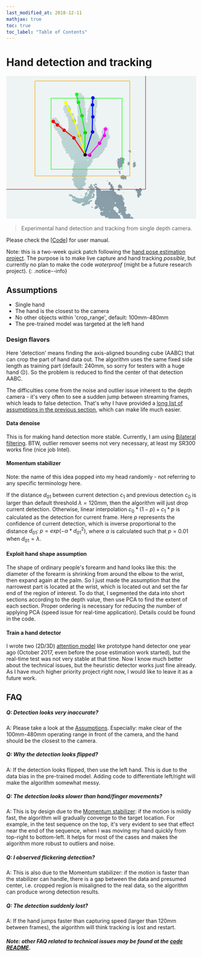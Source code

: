 ```yaml
---
last_modified_at: 2018-12-11
mathjax: true
toc: true
toc_label: "Table of Contents"
---
```


# Hand detection and tracking

<span style="display:block;text-align:center">![Test sequence.](test_seq.gif)</span>

> Experimental hand detection and tracking from single depth camera.

Please check the \[[Code](https://github.com/xkunwu/depth-hand/blob/master/code/camera/README.md)\] for user manual.

Note: this is a two-week quick patch following the [hand pose estimation project](https://xkunwu.github.io/research/18HandPose/18HandPose).
The purpose is to make live capture and hand tracking _possible_, but currently no plan to make the code _waterproof_ (might be a future research project).
{: .notice--info}

## Assumptions
-   Single hand
-   The hand is the closest to the camera
-   No other objects within 'crop_range', default: 100mm-480mm
-   The pre-trained model was targeted at the left hand

### Design flavors
Here 'detection' means finding the axis-aligned bounding cube (AABC) that can crop the part of hand data out.
The algorithm uses the same fixed side length as training part (default: 240mm, so sorry for testers with a huge hand :pensive:).
So the problem is reduced to find the center of that detection AABC.

The difficulties come from the noise and outlier issue inherent to the depth camera - it's very often to see a sudden jump between streaming frames, which leads to false detection.
That's why I have provided a [long list of assumptions in the previous section](#Assumptions), which can make life much easier.

#### Data denoise
This is for making hand detection more stable. Currently, I am using [Bilateral filtering](http://homepages.inf.ed.ac.uk/rbf/CVonline/LOCAL_COPIES/MANDUCHI1/Bilateral_Filtering.html).
BTW, outlier remover seems not very necessary, at least my SR300 works fine (nice job Intel).

#### Momentum stabilizer
Note: the name of this idea popped into my head randomly - not referring to any specific terminology here.

If the distance $d_{01}$ between current detection $c_1$ and previous detection $c_0$ is larger than default threshold $\lambda = 120mm$, then the algorithm will just drop current detection.
Otherwise, linear interpolation $c_0 * (1 - p) + c_1 * p$ is calculated as the detection for current frame.
Here $p$ represents the confidence of current detection, which is inverse proportional to the distance $d_{01}$: $p = exp(- \alpha * d_{01}^2)$, where $\alpha$ is calculated such that $p = 0.01$ when $d_{01} = \lambda$.

#### Exploit hand shape assumption
The shape of ordinary people's forearm and hand looks like this: the diameter of the forearm is shrinking from around the elbow to the wrist, then expand again at the palm.
So I just made the assumption that the narrowest part is located at the wrist, which is located out and set the far end of the region of interest.
To do that, I segmented the data into short sections according to the depth value, then use PCA to find the extent of each section.
Proper ordering is necessary for reducing the number of applying PCA (speed issue for real-time application).
Details could be found in the code.

#### Train a hand detector
I wrote two (2D/3D) [attention model](https://arxiv.org/abs/1506.01497) like prototype hand detector one year ago (October 2017, even before the pose estimation work started), but the real-time test was not very stable at that time.
Now I know much better about the technical issues, but the heuristic detector works just fine already.
As I have much higher priority project right now, I would like to leave it as a future work.

## FAQ
##### Q: Detection looks very inaccurate?
A: Please take a look at the [Assumptions](#Assumptions). Especially: make clear of the 100mm-480mm operating range in front of the camera, and the hand should be the closest to the camera.

##### Q: Why the detection looks flipped?
A: If the detection looks flipped, then use the left hand. This is due to the data bias in the pre-trained model. Adding code to differentiate left/right will make the algorithm somewhat messy.

##### Q: The detection looks slower than hand/finger movements?
A: This is by design due to the [Momentum stabilizer](#Momentum-stabilizer): if the motion is mildly fast, the algorithm will gradually converge to the target location.
For example, in the test sequence on the top, it's very evident to see that effect near the end of the sequence, when I was moving my hand quickly from top-right to bottom-left.
It helps for most of the cases and makes the algorithm more robust to outliers and noise.

##### Q: I observed flickering detection?
A: This is also due to the Momentum stabilizer: if the motion is faster than the stabilizer can handle, there is a gap between the data and presumed center, i.e. cropped region is misaligned to the real data, so the algorithm can produce wrong detection results.

##### Q: The detection suddenly lost?
A: If the hand jumps faster than capturing speed (larger than 120mm between frames), the algorithm will think tracking is lost and restart.

##### Note: other FAQ related to technical issues may be found at the [code README](https://github.com/xkunwu/depth-hand/blob/master/code/camera/README.md).
